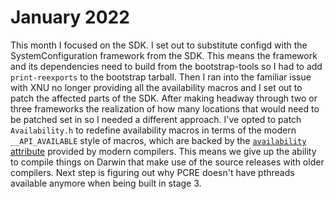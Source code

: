 # January 2022

This month I focused on the SDK.
I set out to substitute configd with the SystemConfiguration framework from the
SDK. This means the framework and its dependencies need to build from the
bootstrap-tools so I had to add `print-reexports` to the bootstrap tarball.
Then I ran into the familiar issue with XNU no longer providing all the
availability macros and I set out to patch the affected parts of the SDK. After
making headway through two or three frameworks the realization of how many
locations that would need to be patched set in so I needed a different
approach. I've opted to patch `Availability.h` to redefine availability macros
in terms of the modern `__API_AVAILABLE` style of macros, which are backed by
the
[`availability` attribute](https://releases.llvm.org/11.0.1/tools/clang/docs/AttributeReference.html#availability)
provided by modern compilers. This means we give up the ability to compile
things on Darwin that make use of the source releases with older compilers.
Next step is figuring out why PCRE doesn't have pthreads available anymore when
being built in stage 3.
